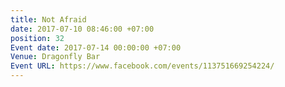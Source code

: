 ```yaml
---
title: Not Afraid
date: 2017-07-10 08:46:00 +07:00
position: 32
Event date: 2017-07-14 00:00:00 +07:00
Venue: Dragonfly Bar
Event URL: https://www.facebook.com/events/113751669254224/
---
```



